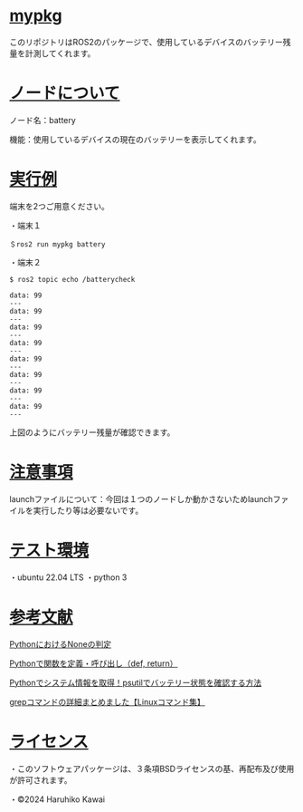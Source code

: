 <u><h1>mypkg</h1></u>
このリポジトリはROS2のパッケージで、使用しているデバイスのバッテリー残量を計測してくれます。

<u><h1>ノードについて</h1></u>
ノード名：battery

機能：使用しているデバイスの現在のバッテリーを表示してくれます。

<u><h1>実行例</h1></u>
端末を2つご用意ください。

・端末１
```
＄ros2 run mypkg battery
```

・端末２
```
$ ros2 topic echo /batterycheck

data: 99
---
data: 99
---
data: 99
---
data: 99
---
data: 99
---
data: 99
---
data: 99
---
data: 99
---

```
上図のようにバッテリー残量が確認できます。

<u><h1>注意事項</h1></u>
launchファイルについて：今回は１つのノードしか動かさないためlaunchファイルを実行したり等は必要ないです。

<u><h1>テスト環境</h1></u>
・ubuntu 22.04 LTS
・python 3

<u><h1>参考文献</h1></u>
[PythonにおけるNoneの判定](https://note.nkmk.me/python-none-usage/)


[Pythonで関数を定義・呼び出し（def, return）](https://note.nkmk.me/python-function-def-return/)


[Pythonでシステム情報を取得！psutilでバッテリー状態を確認する方法](https://ameblo.jp/fiender/entry-12880810651.html#:~:text=psutil.sensors_battery%28%29%20%E3%82%92%E4%BD%BF%E3%81%86%E3%81%93%E3%81%A8%E3%81%A7%E3%80%81%E3%83%90%E3%83%83%E3%83%86%E3%83%AA%E3%83%BC%E6%AE%8B%E9%87%8F%E3%82%84%E9%9B%BB%E6%BA%90%E6%8E%A5%E7%B6%9A%E7%8A%B6%E6%B3%81%E3%80%81%E4%BD%BF%E7%94%A8%E5%8F%AF%E8%83%BD%E6%99%82%E9%96%93%E3%81%AA%E3%81%A9%E3%81%AE%E6%83%85%E5%A0%B1%E3%82%92%E5%8F%96%E5%BE%97%E3%81%A7%E3%81%8D%E3%81%BE%E3%81%99%E3%80%82%20%23%20%E3%83%90%E3%83%83%E3%83%86%E3%83%AA%E3%83%BC%E6%83%85%E5%A0%B1%E3%82%92%E5%8F%96%E5%BE%97%20if%20battery%3A%20print%28f%20%22%E3%83%90%E3%83%83%E3%83%86%E3%83%AA%E3%83%BC%E6%AE%8B%E9%87%8F%3A,print%28f%20%22%E9%9B%BB%E6%BA%90%E3%81%AB%E6%8E%A5%E7%B6%9A%E4%B8%AD%3A%20%7B%27%E3%81%AF%E3%81%84%27%20if%20battery.power_plugged%20else%20%27%E3%81%84%E3%81%84%E3%81%88%27%7D%20%22%29)

[grepコマンドの詳細まとめました【Linuxコマンド集】](https://eng-entrance.com/linux-command-grep)
<u><h1>ライセンス</h1></u>
・このソフトウェアパッケージは、３条項BSDライセンスの基、再配布及び使用が許可されます。

・©2024 Haruhiko Kawai
